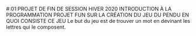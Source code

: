 #:01:PROJET DE FIN DE SESSION HIVER 2020 INTRODUCTION À LA PROGRAMMATION
PROJET FUN SUR LA CRÉATION DU JEU DU PENDU
EN QUOI CONSISTE CE JEU
Le but du jeu est de trouver un mot en devinant les lettres qui le composent.
